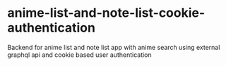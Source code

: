 # anime-list-and-note-list-cookie-authentication
Backend for anime list and note list  app with anime search using external graphql api and cookie based user authentication
